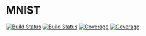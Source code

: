 # MNIST

[![Build Status](https://travis-ci.com/LucasBaussay/MNIST.jl.svg?branch=master)](https://travis-ci.com/LucasBaussay/MNIST.jl)
[![Build Status](https://ci.appveyor.com/api/projects/status/github/LucasBaussay/MNIST.jl?svg=true)](https://ci.appveyor.com/project/LucasBaussay/MNIST-jl)
[![Coverage](https://codecov.io/gh/LucasBaussay/MNIST.jl/branch/master/graph/badge.svg)](https://codecov.io/gh/LucasBaussay/MNIST.jl)
[![Coverage](https://coveralls.io/repos/github/LucasBaussay/MNIST.jl/badge.svg?branch=master)](https://coveralls.io/github/LucasBaussay/MNIST.jl?branch=master)
